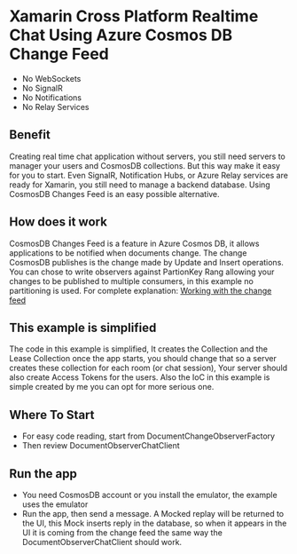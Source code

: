 # Xamarin Cross Platform Realtime Chat Using Azure Cosmos DB Change Feed

* No WebSockets
* No SignalR
* No Notifications
* No Relay Services

## Benefit
Creating real time chat application without servers, you still need servers to manager your users and CosmosDB collections. But this way make it easy for you to start. Even SignalR, Notification Hubs, or Azure Relay services are ready for Xamarin, you still need to manage a backend database. Using CosmosDB Changes Feed is an easy possible alternative.

## How does it work
CosmosDB Changes Feed is a feature in Azure Cosmos DB, it allows applications to be notified when documents change. The change CosmosDB publishes is the change made by Update and Insert operations. You can chose to write observers against PartionKey Rang allowing your changes to be published to multiple consumers, in this example no partitioning is used. For complete explanation: [Working with the change feed](https://docs.microsoft.com/en-us/azure/cosmos-db/change-feed)

## This example is simplified
The code in this example is simplified, It creates the Collection and the Lease Collection once the app starts, you should change that so a server creates these collection for each room (or chat session), Your server should also create Access Tokens for the users. Also the IoC in this example is simple created by me you can opt for more serious one.

## Where To Start
* For easy code reading, start from DocumentChangeObserverFactory
* Then review DocumentObserverChatClient

## Run the app
* You need CosmosDB account or you install the emulator, the example uses the emulator
* Run the app, then send a message. A Mocked replay will be returned to the UI, this Mock inserts reply in the database, so when it appears in the UI it is coming from the change feed the same way the DocumentObserverChatClient should work.



